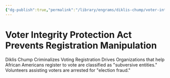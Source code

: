 ```yaml
---
{"dg-publish":true,"permalink":"/library/engrams/diklis-chump/voter-integrity-protection-act-prevents-registration-manipulation/","tags":["DC/Blue-States","DC/AS3"]}
---
```


# Voter Integrity Protection Act Prevents Registration Manipulation
Diklis Chump Criminalizes Voting Registration Drives
Organizations that help African Americans register to vote are classified as "subversive entities."  
Volunteers assisting voters are arrested for "election fraud."
